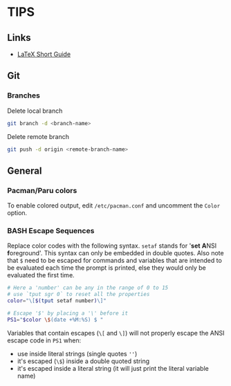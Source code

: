 # TIPS

## Links

- [LaTeX Short Guide](https://github.com/oetiker/lshort)

## Git

### Branches

Delete local branch

```sh
git branch -d <branch-name>
```

Delete remote branch

```sh
git push -d origin <remote-branch-name>
```

## General

### Pacman/Paru colors

To enable colored output, edit `/etc/pacman.conf` and uncomment
the `Color` option.

### BASH Escape Sequences

Replace color codes with the following syntax. `setaf` stands for
'**set** **A**NSI **f**oreground'. This syntax can only be embedded in
double quotes. Also note that `$` need to be escaped for commands and
variables that are intended to be evaluated each time the prompt is
printed, else they would only be evaluated the first time.

```sh
# Here a 'number' can be any in the range of 0 to 15
# use `tput sgr 0` to reset all the properties
color="\[$(tput setaf number)\]"

# Escape '$' by placing a '\' before it
PS1="$color \$(date +%M:%S) $ "
```

Variables that contain escapes (`\[` and `\]`) will not properly escape
the ANSI escape code in `PS1` when:

- use inside literal strings (single quotes `''`)
- it's escaped (`\$`) inside a double quoted string
- it's escaped inside a literal string (it will just print the literal variable name)
